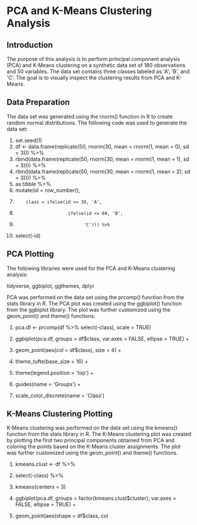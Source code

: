 # PCA and K-Means Clustering Analysis
## Introduction
The purpose of this analysis is to perform principal component analysis (PCA) and K-Means clustering on a synthetic data set of 180 observations and 50 variables. The data set contains three classes labeled as 'A', 'B', and 'C'. The goal is to visually inspect the clustering results from PCA and K-Means.

## Data Preparation
The data set was generated using the rnorm() function in R to create random normal distributions. The following code was used to generate the data set:

1. set.seed(1)
2. df <- data.frame(replicate(50, rnorm(30, mean = rnorm(1, mean = 0),  sd = 3))) %>%
3.   rbind(data.frame(replicate(50, rnorm(30, mean = rnorm(1, mean = 1), sd = 3)))) %>%
4.   rbind(data.frame(replicate(50, rnorm(30, mean = rnorm(1, mean = 2), sd = 3)))) %>%
5.   as.tibble %>%
6.   mutate(id = row_number(),
7.         class = ifelse(id <= 30, 'A',
8.                         ifelse(id <= 60, 'B',
9.                               'C'))) %>%
10.   select(-id)

## PCA Plotting
The following libraries were used for the PCA and K-Means clustering analysis:

tidyverse,
ggbiplot,
ggthemes,
dplyr

PCA was performed on the data set using the prcomp() function from the stats library in R. The PCA plot was created using the ggbiplot() function from the ggbiplot library. The plot was further customized using the geom_point() and theme() functions.

1. pca.df <- prcomp(df %>% select(-class), scale = TRUE)

2. ggbiplot(pca.df, groups = df$class, var.axes = FALSE,
         ellipse = TRUE) +
3.   geom_point(aes(col = df$class), size = 4) +
4.   theme_tufte(base_size = 16) +
5.   theme(legend.position = 'top') +
6.   guides(name = 'Groups') +
7.   scale_color_discrete(name = 'Class')


## K-Means Clustering Plotting
K-Means clustering was performed on the data set using the kmeans() function from the stats library in R. The K-Means clustering plot was created by plotting the first two principal components obtained from PCA and coloring the points based on the K-Means cluster assignments. The plot was further customized using the geom_point() and theme() functions.

1. kmeans.clust <- df %>%
2.   select(-class) %>%
3.   kmeans(centers = 3)

4. ggbiplot(pca.df, groups = factor(kmeans.clust$cluster), var.axes = FALSE,
         ellipse = TRUE) +
5.   geom_point(aes(shape = df$class,
                 col
